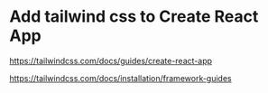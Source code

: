 # Add tailwind css to Create React App
https://tailwindcss.com/docs/guides/create-react-app

https://tailwindcss.com/docs/installation/framework-guides
